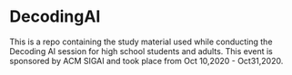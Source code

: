 # DecodingAI
This is a repo containing the study material used while conducting the Decoding AI session for high school students and adults. This event is sponsored by ACM SIGAI and took place from Oct 10,2020 - Oct31,2020.
